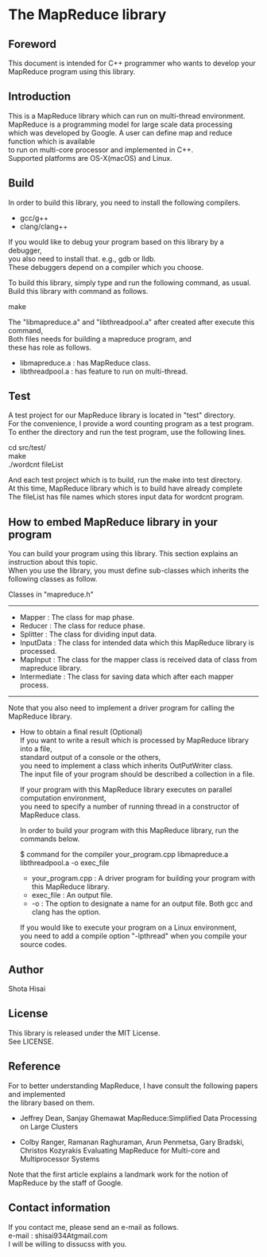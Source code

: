 
The MapReduce library
=====================

Foreword
--------

This document is intended for C++ programmer who wants to develop your MapReduce
program using this library.

Introduction
------------

This is a MapReduce library which can run on multi-thread environment.  
MapReduce is a programming model for large scale data processing  
which was developed by Google.
A user can define map and reduce function which is available   
to run on multi-core processor and implemented in C++.  
Supported platforms are OS-X(macOS) and Linux.  

Build
-----

  In order to build this library, you need to install the following compilers.  
  - gcc/g++
  - clang/clang++

  If you would like to debug your program based on this library by a debugger,  
  you also need to install that. e.g., gdb or lldb.  
  These debuggers depend on a compiler which you choose.  

  To build this library, simply type and run the following command, as usual.  
  Build this library with command as follows.

  make
  
  The "libmapreduce.a" and "libthreadpool.a" after created after execute this command,   
  Both files needs for building a mapreduce program, and  
  these has role as follows.  
  
  - libmapreduce.a  : has MapReduce class.
  - libthreadpool.a : has feature to run on multi-thread.

Test
----
  A test project for our MapReduce library is located in "test" directory.  
  For the convenience, I provide a word counting program as a test program.  
  To enther the directory and run the test program, use the following lines.  
  
  cd src/test/  
  make  
  ./wordcnt fileList  
  
  And each test project which is to build, run the make into test directory.  
  At this time, MapReduce library which is to build have already complete  
  The fileList has file names which stores input data for wordcnt program.  

How to embed MapReduce library in your program
----------------------------------------------
  You can build your program using this library. This section explains an instruction about this topic.  
  When you use the library, you must define sub-classes which inherits the following classes as follow.  

  Classes in "mapreduce.h"
  
  ---------------------------------------------------------------------------------------------------
  - Mapper        : The class for map phase.
  - Reducer       : The class for reduce phase.
  - Splitter      : The class for dividing input data.
  - InputData     : The class for intended data which this MapReduce library is processed.
  - MapInput      : The class for the mapper class is received data of class from mapreduce library.
  - Intermediate  : The class for saving data which after each mapper process.
  ---------------------------------------------------------------------------------------------------
  
  Note that you also need to implement a driver program for calling the MapReduce library.  
- How to obtain a final result (Optional)  
  If you want to write a result which is processed by MapReduce library into a file,   
  standard output of a console or the others,  
  you need to implement a class which inherits OutPutWriter class.  
  The input file of your program should be described a collection in a file.  

  If your program with this MapReduce library executes on parallel computation environment,  
  you need to specify a number of running thread in a constructor of MapReduce class.  

  In order to build your program with this MapReduce library, run the commands below.  
   
   $ command for the compiler your_program.cpp libmapreduce.a libthreadpool.a -o exec_file  
      
   - your_program.cpp : A driver program for building your program with this MapReduce library.
   - exec_file        : An output file.
   - -o               : The option to designate a name for an output file.
                        Both gcc and clang has the option.

   If you would like to execute your program on a Linux environment,  
   you need to add a compile option "-lpthread" when you compile your source codes.  

Author
------

  Shota Hisai

License
-------
	
  This library is released under the MIT License.  
  See LICENSE.

Reference
---------

  For to better understanding MapReduce, I have consult the following papers and implemented   
  the library based on them.

  - Jeffrey Dean, Sanjay Ghemawat
     MapReduce:Simplified Data Processing on Large Clusters

  - Colby Ranger, Ramanan Raghuraman, Arun Penmetsa, Gary Bradski, Christos Kozyrakis
     Evaluating MapReduce for Multi-core and Multiprocessor Systems
     
  Note that the first article explains a landmark work for the notion of MapReduce by the staff of Google.

Contact information
-------------------

  If you contact me, please send an e-mail as follows.  
  e-mail : shisai934Atgmail.com   
  I will be willing to dissucss with you.  
